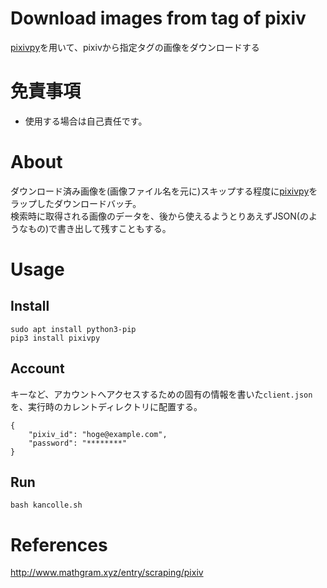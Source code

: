 Download images from tag of pixiv
====
[pixivpy]( https://github.com/upbit/pixivpy )を用いて、pixivから指定タグの画像をダウンロードする  


# 免責事項
- 使用する場合は自己責任です。  


# About
ダウンロード済み画像を(画像ファイル名を元に)スキップする程度に[pixivpy]( https://github.com/upbit/pixivpy )をラップしたダウンロードバッチ。  
検索時に取得される画像のデータを、後から使えるようとりあえずJSON(のようなもの)で書き出して残すこともする。  


# Usage
## Install
`sudo apt install python3-pip`  
`pip3 install pixivpy`  


## Account
キーなど、アカウントへアクセスするための固有の情報を書いた`client.json`を、実行時のカレントディレクトリに配置する。  
``` : client.json (example)
{
	"pixiv_id": "hoge@example.com",
	"password": "********"
}
```


## Run
`bash kancolle.sh`  


# References
http://www.mathgram.xyz/entry/scraping/pixiv  


